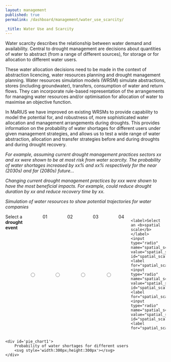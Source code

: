 ```yaml
---
layout: management
published: true
permalink: /dashboard/management/water_use_scarcity/

_title: Water Use and Scarcity
---
```


Water scarcity describes the relationship between water demand and availability. Central to drought management are decisions about quantities of water to abstract (from a range of different sources), for storage or for allocation to different water users. 

These water allocation decisions need to be made in the context of abstraction licencing, water resources planning and drought management planning.  Water resources simulation models (WRSM) simulate abstractions, stores (including groundwater), transfers, consumption of water and return flows. They can incorporate rule-based representation of the arrangements for managing water resources and/or optimisation for allocation of water to maximise an objective function.

In MaRIUS we have improved on existing WRSMs to provide capability to model the potential for, and robustness of, more sophisticated water allocation and management arrangements during droughts. This provides information on the probability of water shortages for different users under given management strategies, and allows us to test a wide range of water abstraction, allocation and transfer strategies before and during droughts and during drought recovery.

*For example, assuming current drought management practices sectors xx and xx were shown to be at most risk from water scarcity. The probability of water shortages increased by xx% and xx% respectively for the near (2030s) and far (2080s) future…*

*Changing current drought management practices by xxx were shown to have the most beneficial impacts. For example, could reduce drought duration by xx and reduce recovery time by xx.*

*Simulation of water resources to show potential trajectories for water companies*



<div class="large-6 medium-6 columns">
	<label>Select a <b>drought event</b></label>
	<input type="radio" name="drought_event" value="drought_event_01" id="drought_event_01"><label for="drought_event_01">01</label>
	<input type="radio" name="drought_event" value="drought_event_02" id="drought_event_02"><label for="drought_event_02">02</label>
	<input type="radio" name="drought_event" value="drought_event_03" id="drought_event_03"><label for="drought_event_03">03</label>
	<input type="radio" name="drought_event" value="drought_event_04" id="drought_event_04"><label for="drought_event_04">04</label>

	<label>Select an <b>spatial scale</b></label>
	<input type="radio" name="spatial_scale" value="spatial_scale_thames" id="spatial_scale_thames"><label for="spatial_scale_thames">Thames</label>
	<input type="radio" name="spatial_scale" value="spatial_scale_severn" id="spatial_scale_severn"><label for="spatial_scale_severn">Severn</label>
	<input type="radio" name="spatial_scale" value="spatial_scale_england" id="spatial_scale_england"><label for="spatial_scale_england">England</label>
</div>


<div class="large-6 medium-6 columns">
    <!-- <div id='sgnb_chart1' style='width: 100%'>
    	Allocation of abstracted water to users
		<svg style='height:300px' />
	</div> -->

	<div id='pie_chart1'>
		Probability of water shortages for different users
		<svg style='width:300px;height:300px'></svg>
	</div>
</div>

<!-- <script src='{{ site.baseurl }}/assets/js/stacked_area.js' type='text/javascript'> </script> -->
<!-- <script src='{{ site.baseurl }}/assets/libs/js/stream_layers.js' type='text/javascript'> </script> -->
<!--<script src='{{ site.baseurl }}/assets/js/stacked_grouped_nbar_chart.js' type='text/javascript'> </script>-->
<script src='{{ site.baseurl }}/assets/js/pie_chart.js' type='text/javascript'> </script>
